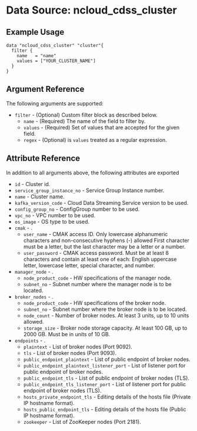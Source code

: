 # Data Source: ncloud_cdss_cluster

## Example Usage
```hcl
data "ncloud_cdss_cluster" "cluster"{
  filter {
    name   = "name"
    values = ["YOUR_CLUSTER_NAME"]
  }
}
```

## Argument Reference
The following arguments are supported:

* `filter` - (Optional) Custom filter block as described below.
  * `name` - (Required) The name of the field to filter by.
  * `values` - (Required) Set of values that are accepted for the given field.
  * `regex` - (Optional) is `values` treated as a regular expression.

## Attribute Reference
In addition to all arguments above, the following attributes are exported

* `id` - Cluster id.
* `service_group_instance_no` - Service Group Instance number.
* `name` - Cluster name.
* `kafka_version_code` - Cloud Data Streaming Service version to be used.
* `config_group_no` - ConfigGroup number to be used.
* `vpc_no` - VPC number to be used.
* `os_image` -  OS type to be used.
* `cmak` - .
  * `user_name` - CMAK access ID. Only lowercase alphanumeric characters and non-consecutive hyphens (-) allowed First character must be a letter, but the last character may be a letter or a number.
  * `user_password` - CMAK access password. Must be at least 8 characters and contain at least one of each: English uppercase letter, lowercase letter, special character, and number.
* `manager_node` - .
  * `node_product_code` - HW specifications of the manager node.
  * `subnet_no` - Subnet number where the manager node is to be located.
* `broker_nodes` - .
  * `node_product_code` - HW specifications of the broker node.
  * `subnet_no` - Subnet number where the broker node is to be located.
  * `node_count` - Number of broker nodes. At least 3 units, up to 10 units allowed.
  * `storage_size` - Broker node storage capacity. At least 100 GB, up to 2000 GB. Must be in units of 10 GB.
* `endpoints` - .
  * `plaintext` - List of broker nodes (Port 9092).
  * `tls` - List of broker nodes (Port 9093).
  * `public_endpoint_plaintext` - List of public endpoint of broker nodes.
  * `public_endpoint_plaintext_listener_port` - List of listener port for public endpoint of broker nodes.
  * `public_endpoint_tls` - List of public endpoint of broker nodes (TLS).
  * `public_endpoint_tls_listener_port` - List of listener port for public endpoint of broker nodes (TLS).
  * `hosts_private_endpoint_tls` - Editing details of the hosts file (Private IP hostname format).
  * `hosts_public_endpoint_tls` - Editing details of the hosts file (Public IP hostname format).
  * `zookeeper` - List of ZooKeeper nodes (Port 2181).